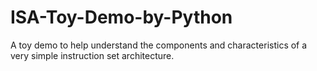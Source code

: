 # ISA-Toy-Demo-by-Python
A toy demo to help understand the components and characteristics of a very simple instruction set architecture. 

